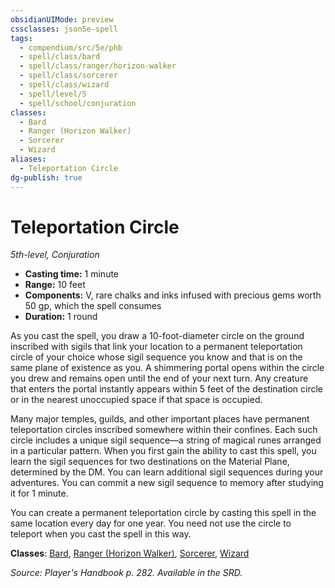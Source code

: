 ```yaml
---
obsidianUIMode: preview
cssclasses: json5e-spell
tags:
  - compendium/src/5e/phb
  - spell/class/bard
  - spell/class/ranger/horizon-walker
  - spell/class/sorcerer
  - spell/class/wizard
  - spell/level/5
  - spell/school/conjuration
classes:
  - Bard
  - Ranger (Horizon Walker)
  - Sorcerer
  - Wizard
aliases:
  - Teleportation Circle
dg-publish: true
---
```

# Teleportation Circle
*5th-level, Conjuration*  

- **Casting time:** 1 minute
- **Range:** 10 feet
- **Components:** V, rare chalks and inks infused with precious gems worth 50 gp, which the spell consumes
- **Duration:** 1 round

As you cast the spell, you draw a 10-foot-diameter circle on the ground inscribed with sigils that link your location to a permanent teleportation circle of your choice whose sigil sequence you know and that is on the same plane of existence as you. A shimmering portal opens within the circle you drew and remains open until the end of your next turn. Any creature that enters the portal instantly appears within 5 feet of the destination circle or in the nearest unoccupied space if that space is occupied.

Many major temples, guilds, and other important places have permanent teleportation circles inscribed somewhere within their confines. Each such circle includes a unique sigil sequence—a string of magical runes arranged in a particular pattern. When you first gain the ability to cast this spell, you learn the sigil sequences for two destinations on the Material Plane, determined by the DM. You can learn additional sigil sequences during your adventures. You can commit a new sigil sequence to memory after studying it for 1 minute.

You can create a permanent teleportation circle by casting this spell in the same location every day for one year. You need not use the circle to teleport when you cast the spell in this way.

**Classes**: [Bard](/Admin/CLI/classes/bard.md), [Ranger (Horizon Walker)](/Admin/CLI/classes/ranger-horizon-walker-xge.md), [Sorcerer](/Admin/CLI/classes/sorcerer.md), [Wizard](/Admin/CLI/classes/wizard.md)

*Source: Player's Handbook p. 282. Available in the SRD.*
